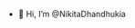 - 👋 Hi, I’m @NikitaDhandhukia


<!---
NikitaDhandhukia/NikitaDhandhukia is a ✨ special ✨ repository because its `README.md` (this file) appears on your GitHub profile.
You can click the Preview link to take a look at your changes.
--->
